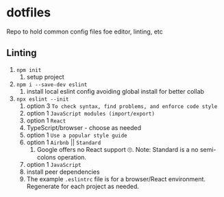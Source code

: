 # dotfiles
Repo to hold common config files foe editor, linting, etc

## Linting

1. `npm init` 
   1. setup project
2. `npm i --save-dev eslint`
   1. install local eslint config avoiding global install for better collab
3. `npx eslint --init`
   1. option 3 `To check syntax, find problems, and enforce code style`
   2. option 1 `JavaScript modules (import/export)`
   3. option 1 `React`
   4. TypeScript/browser - choose as needed
   5. option 1 `Use a popular style guide`
   6. option 1 `Airbnb` || `Standard`
      1. Google offers no React support 🙄. Note: Standard is a no semi-colons operation.
   7. option 1 `JavaScript`
   8. install peer dependencies
   9. The example `.eslintrc` file is for a browser/React environment. Regenerate for each project as needed.